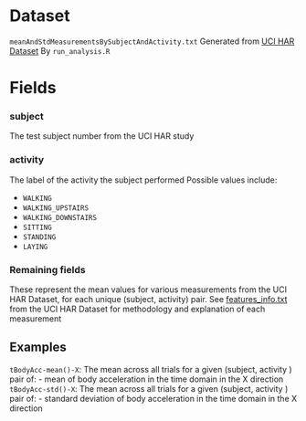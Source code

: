 # Dataset

`meanAndStdMeasurementsBySubjectAndActivity.txt`
Generated from [UCI HAR Dataset](https://d396qusza40orc.cloudfront.net/getdata%2Fprojectfiles%2FUCI%20HAR%20Dataset.zip)
By `run_analysis.R`

# Fields

### subject

The test subject number from the UCI HAR study

### activity

The label of the activity the subject performed
Possible values include:
* `WALKING`
* `WALKING_UPSTAIRS`
* `WALKING_DOWNSTAIRS`
* `SITTING`
* `STANDING`
* `LAYING`

### Remaining fields
These represent the mean values for various measurements from the UCI HAR Dataset, for each unique (subject, activity) pair.
See [features_info.txt](features_info.txt) from the UCI HAR Dataset for methodology and explanation of each measurement

## Examples
`tBodyAcc-mean()-X`: The mean across all trials for a given (subject, activity ) pair of:
	- mean of body acceleration in the time domain in the X direction
`tBodyAcc-std()-X`: The mean across all trials for a given (subject, activity ) pair of:
	- standard deviation of body acceleration in the time domain in the X direction
